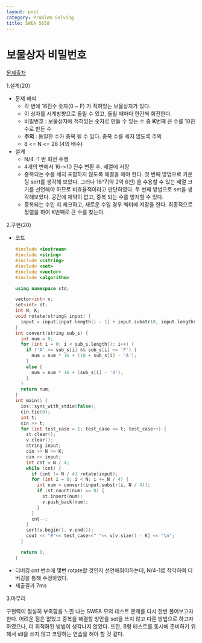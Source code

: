 ```yaml
---
layout: post
category: Problem Solving
title: SWEA 5658 
---
```

# 보물상자 비밀번호
[문제출처](https://swexpertacademy.com/main/code/problem/problemDetail.do?contestProbId=AWXRUN9KfZ8DFAUo)

1.설계(20)

  - 문제 해석
    - 각 변에 16진수 숫자(0 ~ F) 가 적혀있는 보물상자가 있다.
    - 이 상자를 시계방향으로 돌릴 수 있고, 돌릴 때마다 한칸씩 회전한다.
    - 비밀번호 : 보물상자에 적혀있는 숫자로 만들 수 있는 수 중 **K**번째 큰 수를 10진수로 만든 수
    - **주의** : 동일한 수가 중복 될 수 있다. 중복 수를 세지 않도록 주의
    - 8 <= N <= 28 (4의 배수)
  - 설계
    - N/4 -1 번 회전 수행
    - 4개의 변에서 16->10 진수 변환 후, 배열에 저장
    - 중복되는 수를 세지 포함하지 않도록 해결을 해야 한다.
      첫 번째 방법으로 카운팅 sort를 생각해 보았다. 그러나 16^7(약 2억 6천) 을 수용할 수 있는 배열 크기를 선언해야 하므로 비효율적이라고 판단하였다.
      두 번째 방법으로 set을 생각해보았다. 공간에 제약이 없고, 중복 되는 수를 방지할 수 있다. 
    - 중복되는 수인 지 체크하고, 새로운 수일 경우 벡터에 저장을 한다. 최종적으로 정렬을 하여 K번째로 큰 수를 찾는다.
    
2.구현(20)

  - 코드
    ```cpp
    #include <iostream>
    #include <string>
    #include <cstring>
    #include <set>
    #include <vector>
    #include <algorithm>

    using namespace std;

    vector<int> v;
    set<int> st;
    int N, K;
    void rotate(string& input) {
      input = input[input.length() - 1] + input.substr(0, input.length() - 1);
    }
    int convert(string sub_s) {
      int num = 0;
      for (int i = 0; i < sub_s.length(); i++) {
        if ('A' <= sub_s[i] && sub_s[i] <= 'F') {
          num = num * 16 + (10 + sub_s[i] - 'A');
        }
        else {
          num = num * 16 + (sub_s[i] - '0');
        }
      }
      return num;
    }
    int main() {
      ios::sync_with_stdio(false);
      cin.tie(0);
      int t;
      cin >> t;
      for (int test_case = 1; test_case <= t; test_case++) {
        st.clear();
        v.clear();
        string input;
        cin >> N >> K;
        cin >> input;
        int cnt = N / 4;
        while (cnt) {
          if (cnt != N / 4) rotate(input);
          for (int i = 0; i < N; i += N / 4) {
            int num = convert(input.substr(i, N / 4));
            if (st.count(num) == 0) {
              st.insert(num);
              v.push_back(num);
            }
          }
          cnt--;
        }
        sort(v.begin(), v.end());
        cout << "#"<< test_case<<" "<< v[v.size() - K] << "\n";
      }

      return 0;
    }
    ```
  - 디버깅
    cnt 변수에 몇번 rotate할 것인지 선언해줘야하는데, N/4-1로 착각하여 디버깅을 통해 수정하였다.
  - 제출결과
    7ms

3.마무리

  구현력이 절실히 부족함을 느낀 나는 SWEA 모의 테스트 문제를 다시 한번 풀어보고자 한다.
  어려운 점은 없었고 중복을 해결할 방안을 set을 쓰지 않고 다른 방법으로 하고자 하였으나, 더 최적화된 방법이 생각나지 않았다.
  또한, B형 테스트를 동시에 준비하기 위해서 stl을 쓰지 않고 코딩하는 연습을 해야 할 것 같다.
